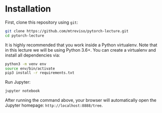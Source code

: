# Installation

First, clone this repository using `git`:

```sh
git clone https://github.com/mtreviso/pytorch-lecture.git
cd pytorch-lecture
```

It is highly recommended that you work inside a Python virtualenv. 
Note that in this lecture we will be using Python 3.6+.
You can create a virtualenv and install all dependencies via:
```sh
python3 -m venv env
source env/bin/activate
pip3 install -r requirements.txt
```

Run Jupyter:
```sh
jupyter notebook
```

After running the command above, your browser will automatically open the Jupyter homepage: `http://localhost:8888/tree`.
